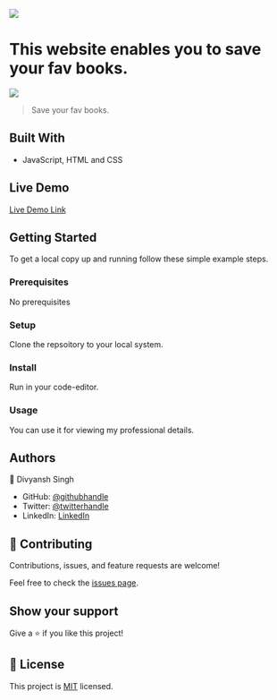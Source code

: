![](https://img.shields.io/badge/Microverse-blueviolet)

# This website enables you to save your fav books.
![](resources/screen.png)
> Save your fav books.


## Built With

- JavaScript, HTML and CSS

## Live Demo

[Live Demo Link](https://divyanshthinks.github.io/Awesome-Books/)


## Getting Started




To get a local copy up and running follow these simple example steps.

### Prerequisites 
No prerequisites

### Setup
Clone the repsoitory to your local system.

### Install
Run in your code-editor.

### Usage
You can use it for viewing my professional details.







## Authors

👤 Divyansh Singh

- GitHub: [@githubhandle](https://github.com/divyanshthinks)
- Twitter: [@twitterhandle](https://twitter.com/Devilstheory1)
- LinkedIn: [LinkedIn](https://www.linkedin.com/in/divyansh-singh-a78709157/)



## 🤝 Contributing

Contributions, issues, and feature requests are welcome!

Feel free to check the [issues page](../../issues/).

## Show your support

Give a ⭐️ if you like this project!


## 📝 License

This project is [MIT](./MIT.md) licensed.

